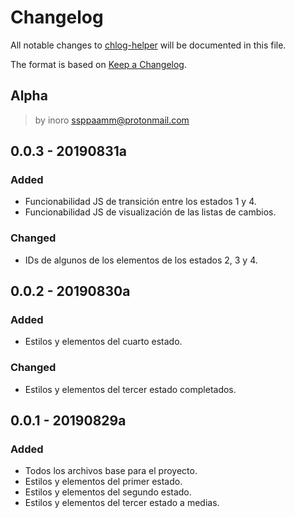 # Changelog
All notable changes to [chlog-helper](https://github.com/boot1110001/chlog-helper) will be documented in this file.

The format is based on [Keep a Changelog](https://keepachangelog.com/en/1.0.0/).

## Alpha
> by inoro <ssppaamm@protonmail.com>

## 0.0.3 - 20190831a
### Added
- Funcionabilidad JS de transición entre los estados 1 y 4.
- Funcionabilidad JS de visualización de las listas de cambios.
### Changed
- IDs de algunos de los elementos de los estados 2, 3 y 4.

## 0.0.2 - 20190830a
### Added
- Estilos y elementos del cuarto estado.
### Changed
- Estilos y elementos del tercer estado completados.

## 0.0.1 - 20190829a
### Added
- Todos los archivos base para el proyecto.
- Estilos y elementos del primer estado.
- Estilos y elementos del segundo estado.
- Estilos y elementos del tercer estado a medias.
